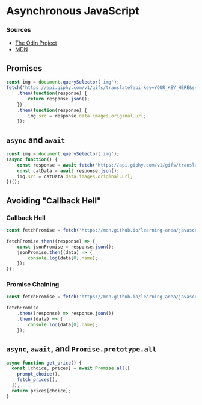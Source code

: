 # Asynchronous JavaScript

### Sources 

- [The Odin Project](https://www.theodinproject.com/lessons/node-path-javascript-async-and-await)
- [MDN](https://developer.mozilla.org/en-US/docs/Learn/JavaScript/Asynchronous)

## Promises

```javascript
const img = document.querySelector('img');
fetch('https://api.giphy.com/v1/gifs/translate?api_key=YOUR_KEY_HERE&s=cats', {mode: 'cors'})
    .then(function(response) {
        return response.json();
    })
    .then(function(response) {
        img.src = response.data.images.original.url;
    });
```

## `async` and `await`

```javascript
const img = document.querySelector('img');
(async function() {
    const response = await fetch('https://api.giphy.com/v1/gifs/translate?api_key=YOUR_KEY_HERE&s=cats', {mode: 'cors'});
    const catData = await response.json();
    img.src = catData.data.images.original.url;
})();
```

## Avoiding "Callback Hell"

### Callback Hell

```javascript
const fetchPromise = fetch('https://mdn.github.io/learning-area/javascript/apis/fetching-data/can-store/products.json');

fetchPromise.then((response) => {
    const jsonPromise = response.json();
    jsonPromise.then((data) => {
        console.log(data[0].name);
    });
});
```

### Promise Chaining

```javascript
const fetchPromise = fetch('https://mdn.github.io/learning-area/javascript/apis/fetching-data/can-store/products.json');

fetchPromise
    .then((response) => response.json())
    .then((data) => {
        console.log(data[0].name);
    });

```

## `async`, `await`, and `Promise.prototype.all`

```javascript
async function get_price() {
  const [choice, prices] = await Promise.all([
    prompt_choice(),
    fetch_prices(),
  ]);
  return prices[choice];
}
```
